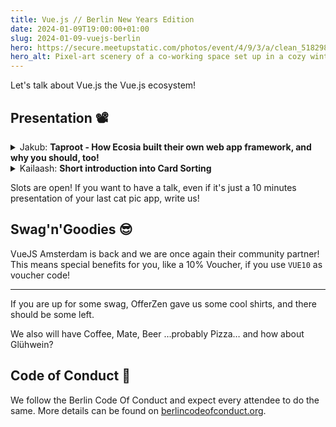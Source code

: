 ```yaml
---
title: Vue.js // Berlin New Years Edition
date: 2024-01-09T19:00:00+01:00
slug: 2024-01-09-vuejs-berlin
hero: https://secure.meetupstatic.com/photos/event/4/9/3/a/clean_518298746.jpeg
hero_alt: Pixel-art scenery of a co-working space set up in a cozy winter hut with a Vuejs Logo blended on top of it.
---
```

Let's talk about Vue.js the Vue.js ecosystem!

## Presentation 📽️

<details>
  <summary>
    Jakub:
    <strong>Taproot - How Ecosia built their own web app framework, and why you should, too!</strong>
  </summary>
  <p>"Build our own framework" sounds like something out of a small company CTO's worst nightmare. Unless you're a huge tech corporation, it is usually best practice to use existing frameworks and focus on implementing features. However, a number of recent libraries and tools are helping us rethink what a framework really is, empowering us to take more control of our tech stacks while improving performance and maintainability. In this talk, I'm going to show you why (and how) we built Taproot, an in-house Vue SSR framework at Ecosia; our design decisions, pitfalls and shifts in mindset; and how this helped us improve Web vitals on our Images vertical by up to 25%.</p>
</details>

<details>
  <summary>
    Kailaash:
    <strong>Short introduction into Card Sorting</strong>
  </summary>
  <p>Card sorting is a technique in user experience design, in which a person tests a group of subject experts or users to generate a category tree. It is a useful approach for designing information architecture, workflows, menu structure, or web site navigation paths. -- Wikipedia</p>
</details>

Slots are open! If you want to have a talk, even if it's just a 10 minutes presentation of your last cat pic app, write us!

## Swag'n'Goodies 😎

VueJS Amsterdam is back and we are once again their community partner! This means special benefits for you, like a 10% Voucher, if you use `VUE10` as voucher code!

---

If you are up for some swag, OfferZen gave us some cool shirts, and there should be some left.

We also will have Coffee, Mate, Beer …probably Pizza… and how about Glühwein?

## Code of Conduct 🫶

We follow the Berlin Code Of Conduct and expect every attendee to do the same. More details can be found on [berlincodeofconduct.org](http://berlincodeofconduct.org).


